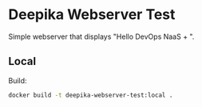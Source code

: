 # Deepika Webserver Test

Simple webserver that displays "Hello DevOps NaaS <NAME> + <DATE>".

## Local
Build:
```bash
docker build -t deepika-webserver-test:local .
